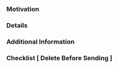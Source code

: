### Motivation

<!--
Explain why this Pull Request was created.
Describe the problem or task that motivated the change.

Be clear and direct. Avoid bullet points; use a short paragraph explaining the context and the reason behind the change.

Example:
This Pull Request addresses a recurring login failure issue affecting certain user sessions. It was triggered by recent changes in the session handling mechanism introduced in version 2.1.0.
-->

### Details

<!--
Describe the technical solution implemented in this PR.
Focus on what was changed and why.

Use paragraph form instead of lists. Emphasize how the solution works and highlight any significant logic, refactoring decisions, or edge cases handled.

Example:
The session validation logic was updated to check token freshness before attempting a user lookup. Additionally, the login controller now triggers a session regeneration on every successful login, improving overall security. Tests were rewritten to cover both the happy path and failure scenarios involving expired tokens.
-->

### Additional Information

<!--
Add any extra relevant information, such as environment variable changes, database migrations, or documentation updates.

Use full sentences and keep the section concise but informative.

Example:
To support the new functionality, two new environment variables were added: `JWT_SECRET` and `JWT_TTL`. Make sure to define these in the `.env` file before running the application. No DB migrations were required for this change.
-->

### Checklist [ Delete Before Sending ]

<!--
Make sure all of these are completed before submitting the PR.
Every new feature or bug fix *must* come with its own test coverage.
If something isn't done, explain why in a comment.

- [ ] Code was tested locally in a clean environment.
- [ ] New features or bug fixes include corresponding unit or integration tests.
- [ ] All tests (old + new) are passing.
- [ ] The implementation follows our code style and architectural guidelines.
- [ ] No unrelated code changes, formatting fixes, or commented-out code were included.
- [ ] Documentation (README, inline docs, or external references) was updated if needed.
-->
